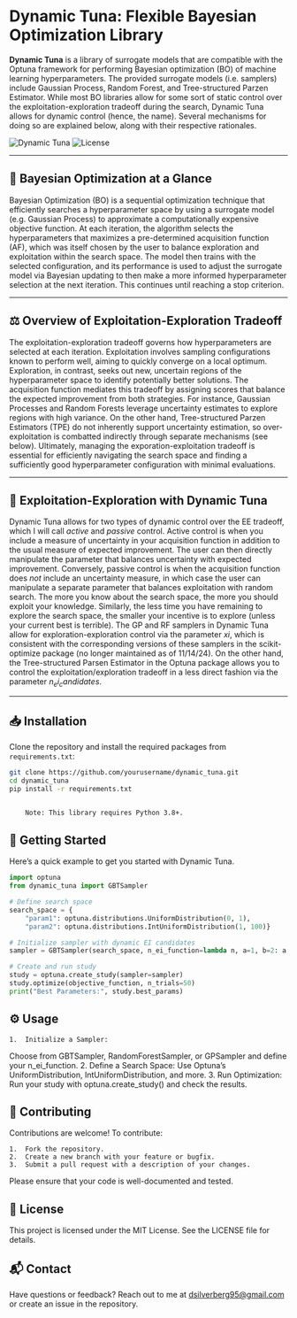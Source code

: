 # Dynamic Tuna: Flexible Bayesian Optimization Library

**Dynamic Tuna** is a library of surrogate models that are compatible with the Optuna framework for performing Bayesian optimization (BO) of machine learning hyperparameters. The provided surrogate models (i.e. samplers) include Gaussian Process, Random Forest, and Tree-structured Parzen Estimator. While most BO libraries allow for some sort of static control over the exploitation-exploration tradeoff during the search, Dynamic Tuna allows for dynamic control (hence, the name). Several mechanisms for doing so are explained below, along with their respective rationales. 

![Dynamic Tuna](https://img.shields.io/badge/bayesian-optimization-blue.svg) ![License](https://img.shields.io/badge/license-MIT-green)

---

## 🔭 Bayesian Optimization at a Glance

Bayesian Optimization (BO) is a sequential optimization technique that efficiently searches a hyperparameter space by using a surrogate model (e.g. Gaussian Process) to approximate a computationally expensive objective function. At each iteration, the algorithm selects the hyperparameters that maximizes a pre-determined acquisition function (AF), which was itself chosen by the user to balance exploration and exploitation within the search space. The model then trains with the selected configuration, and its performance is used to adjust the surrogate model via Bayesian updating to then make a more informed hyperparameter selection at the next iteration. This continues until reaching a stop criterion.


---

## ⚖️ Overview of Exploitation-Exploration Tradeoff

The exploitation-exploration tradeoff governs how hyperparameters 
are selected at each iteration. Exploitation involves sampling configurations known to perform 
well, aiming to quickly converge on a local optimum. Exploration, in contrast, seeks out new, 
uncertain regions of the hyperparameter space to identify potentially better solutions. The 
acquisition function mediates this tradeoff by assigning scores that balance the expected 
improvement from both strategies. For instance, Gaussian Processes and Random Forests leverage 
uncertainty estimates to explore regions with high variance. On the other hand, Tree-structured 
Parzen Estimators (TPE) do not inherently support uncertainty estimation, so over-exploitation 
is combatted indirectly through separate mechanisms (see below). Ultimately, managing the 
exporation-exploitation tradeoff is essential for efficiently navigating the search space and 
finding a sufficiently good hyperparameter configuration with minimal evaluations.

---

## 🧠 Exploitation-Exploration with Dynamic Tuna

Dynamic Tuna allows for two types of dynamic control over the EE tradeoff, which I will 
call *active* and *passive* control. Active control is when you include a measure of 
uncertainty in your acquisition function in addition to the usual measure of expected 
improvement. The user can then directly manipulate the parameter that balances uncertainty 
with expected improvement. Conversely, passive control is when the acquisition function 
does *not* include an uncertainty measure, in which case the user can manipulate a separate 
parameter that balances exploitation with random search. The more you know about the search 
space, the more you should exploit your knowledge. Similarly, the less time you have 
remaining to explore the search space, the smaller your incentive is to explore (unless your 
current best is terrible). The GP and RF samplers in Dynamic Tuna allow for exploration-exploration 
control via the parameter $xi$, which is consistent with the corresponding versions of these 
samplers in the scikit-optimize package (no longer maintained as of 11/14/24). On the other 
hand, the Tree-structured Parsen Estimator in the Optuna package allows you to control the 
exploitation/exploration tradeoff in a less direct fashion via the parameter $n_ei_candidates$. 





---

## 📥 Installation

Clone the repository and install the required packages from `requirements.txt`:

```bash
git clone https://github.com/yourusername/dynamic_tuna.git
cd dynamic_tuna
pip install -r requirements.txt


	Note: This library requires Python 3.8+.
```
## 🚀 Getting Started
Here’s a quick example to get you started with Dynamic Tuna.

```python
import optuna
from dynamic_tuna import GBTSampler

# Define search space
search_space = {
    "param1": optuna.distributions.UniformDistribution(0, 1),
    "param2": optuna.distributions.IntUniformDistribution(1, 100)}

# Initialize sampler with dynamic EI candidates
sampler = GBTSampler(search_space, n_ei_function=lambda n, a=1, b=2: a * n + b)

# Create and run study
study = optuna.create_study(sampler=sampler)
study.optimize(objective_function, n_trials=50)
print("Best Parameters:", study.best_params)
```
## ⚙️ Usage

	1.	Initialize a Sampler:
Choose from GBTSampler, RandomForestSampler, or GPSampler and define your n_ei_function.
	2.	Define a Search Space:
Use Optuna’s UniformDistribution, IntUniformDistribution, and more.
	3.	Run Optimization:
Run your study with optuna.create_study() and check the results.

## 🔧 Contributing

Contributions are welcome! To contribute:

	1.	Fork the repository.
	2.	Create a new branch with your feature or bugfix.
	3.	Submit a pull request with a description of your changes.

Please ensure that your code is well-documented and tested.

## 📜 License

This project is licensed under the MIT License. See the LICENSE file for details.

## 📬 Contact

Have questions or feedback? Reach out to me at dsilverberg95@gmail.com or create an issue in the repository.


